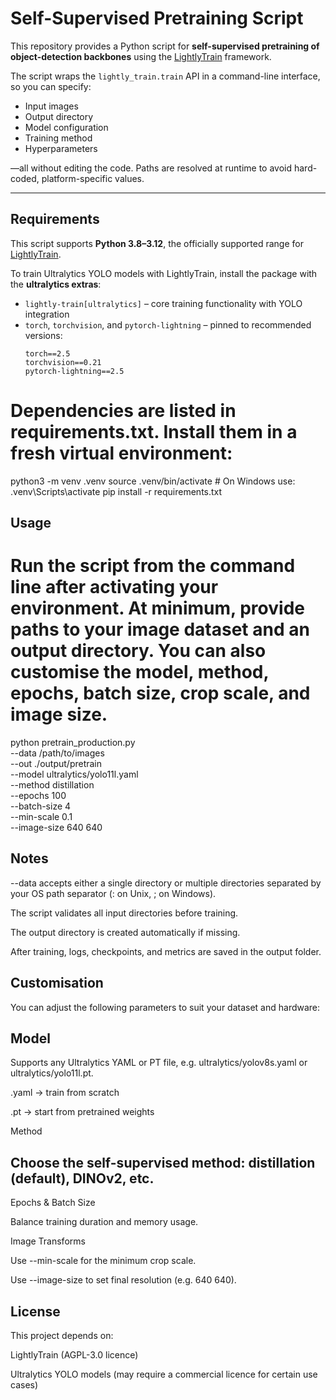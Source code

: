 # Self-Supervised Pretraining Script

This repository provides a Python script for **self-supervised pretraining of object-detection backbones** using the [LightlyTrain](https://docs.lightly.ai/) framework.  

The script wraps the `lightly_train.train` API in a command-line interface, so you can specify:

- Input images  
- Output directory  
- Model configuration  
- Training method  
- Hyperparameters  

—all without editing the code. Paths are resolved at runtime to avoid hard-coded, platform-specific values.

---

## Requirements

This script supports **Python 3.8–3.12**, the officially supported range for [LightlyTrain](https://docs.lightly.ai/).  

To train Ultralytics YOLO models with LightlyTrain, install the package with the **ultralytics extras**:

- `lightly-train[ultralytics]` – core training functionality with YOLO integration  
- `torch`, `torchvision`, and `pytorch-lightning` – pinned to recommended versions:  
  ```text
  torch==2.5
  torchvision==0.21
  pytorch-lightning==2.5

# Dependencies are listed in requirements.txt. Install them in a fresh virtual environment:

python3 -m venv .venv
source .venv/bin/activate   # On Windows use: .venv\Scripts\activate
pip install -r requirements.txt


## Usage

# Run the script from the command line after activating your environment. At minimum, provide paths to your image dataset and an output directory. You can also customise the model, method, epochs, batch size, crop scale, and image size.

python pretrain_production.py \
  --data /path/to/images \
  --out ./output/pretrain \
  --model ultralytics/yolo11l.yaml \
  --method distillation \
  --epochs 100 \
  --batch-size 4 \
  --min-scale 0.1 \
  --image-size 640 640

## Notes

--data accepts either a single directory or multiple directories separated by your OS path separator (: on Unix, ; on Windows).

The script validates all input directories before training.

The output directory is created automatically if missing.

After training, logs, checkpoints, and metrics are saved in the output folder.

## Customisation

You can adjust the following parameters to suit your dataset and hardware:

## Model

Supports any Ultralytics YAML or PT file, e.g. ultralytics/yolov8s.yaml or ultralytics/yolo11l.pt.

.yaml → train from scratch

.pt → start from pretrained weights

Method

## Choose the self-supervised method: distillation (default), DINOv2, etc.

Epochs & Batch Size

Balance training duration and memory usage.

Image Transforms

Use --min-scale for the minimum crop scale.

Use --image-size to set final resolution (e.g. 640 640).

## License

This project depends on:

LightlyTrain (AGPL-3.0 licence)

Ultralytics YOLO models (may require a commercial licence for certain use cases)